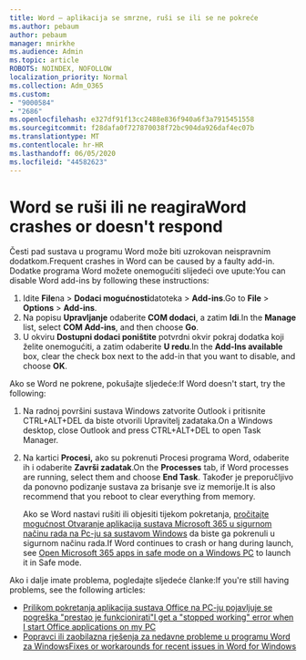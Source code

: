 ```yaml
---
title: Word – aplikacija se smrzne, ruši se ili se ne pokreće
ms.author: pebaum
author: pebaum
manager: mnirkhe
ms.audience: Admin
ms.topic: article
ROBOTS: NOINDEX, NOFOLLOW
localization_priority: Normal
ms.collection: Adm_O365
ms.custom:
- "9000584"
- "2686"
ms.openlocfilehash: e327df91f13cc2488e836f940a6f3a7915451558
ms.sourcegitcommit: f28dafa0f727870038f72bc904da926daf4ec07b
ms.translationtype: MT
ms.contentlocale: hr-HR
ms.lasthandoff: 06/05/2020
ms.locfileid: "44582623"
---
```

# <a name="word-crashes-or-doesnt-respond"></a><span data-ttu-id="c016d-102">Word se ruši ili ne reagira</span><span class="sxs-lookup"><span data-stu-id="c016d-102">Word crashes or doesn't respond</span></span>

<span data-ttu-id="c016d-103">Česti pad sustava u programu Word može biti uzrokovan neispravnim dodatkom.</span><span class="sxs-lookup"><span data-stu-id="c016d-103">Frequent crashes in Word can be caused by a faulty add-in.</span></span> <span data-ttu-id="c016d-104">Dodatke programa Word možete onemogućiti slijedeći ove upute:</span><span class="sxs-lookup"><span data-stu-id="c016d-104">You can disable Word add-ins by following these instructions:</span></span>

1. <span data-ttu-id="c016d-105">Idite **File**na  >  **Dodaci mogućnosti**datoteka  >  **Add-ins**.</span><span class="sxs-lookup"><span data-stu-id="c016d-105">Go to **File** > **Options** > **Add-ins**.</span></span>
2. <span data-ttu-id="c016d-106">Na popisu **Upravljanje** odaberite **COM dodaci**, a zatim **Idi**.</span><span class="sxs-lookup"><span data-stu-id="c016d-106">In the **Manage** list, select **COM Add-ins**, and then choose **Go**.</span></span>
3. <span data-ttu-id="c016d-107">U okviru **Dostupni dodaci poništite** potvrdni okvir pokraj dodatka koji želite onemogućiti, a zatim odaberite **U redu**.</span><span class="sxs-lookup"><span data-stu-id="c016d-107">In the **Add-Ins available** box, clear the check box next to the add-in that you want to disable, and choose **OK**.</span></span>

<span data-ttu-id="c016d-108">Ako se Word ne pokrene, pokušajte sljedeće:</span><span class="sxs-lookup"><span data-stu-id="c016d-108">If Word doesn't start, try the following:</span></span>

1.   <span data-ttu-id="c016d-109">Na radnoj površini sustava Windows zatvorite Outlook i pritisnite CTRL+ALT+DEL da biste otvorili Upravitelj zadataka.</span><span class="sxs-lookup"><span data-stu-id="c016d-109">On a Windows desktop, close Outlook and press CTRL+ALT+DEL to open Task Manager.</span></span> 
2. <span data-ttu-id="c016d-110">Na kartici **Procesi,** ako su pokrenuti Procesi programa Word, odaberite ih i odaberite **Završi zadatak**.</span><span class="sxs-lookup"><span data-stu-id="c016d-110">On the **Processes** tab, if Word processes are running, select them and choose **End Task**.</span></span> <span data-ttu-id="c016d-111">Također je preporučljivo da ponovno podizanje sustava za brisanje sve iz memorije.</span><span class="sxs-lookup"><span data-stu-id="c016d-111">It is also recommend that you reboot to clear everything from memory.</span></span>

    <span data-ttu-id="c016d-112">Ako se Word nastavi rušiti ili objesiti tijekom pokretanja, [pročitajte mogućnost Otvaranje aplikacija sustava Microsoft 365 u sigurnom načinu rada na Pc-ju sa sustavom Windows](https://support.office.com/article/Open-Office-apps-in-safe-mode-on-a-Windows-PC-dedf944a-5f4b-4afb-a453-528af4f7ac72) da biste ga pokrenuli u sigurnom načinu rada.</span><span class="sxs-lookup"><span data-stu-id="c016d-112">If Word continues to crash or hang during launch, see [Open Microsoft 365 apps in safe mode on a Windows PC](https://support.office.com/article/Open-Office-apps-in-safe-mode-on-a-Windows-PC-dedf944a-5f4b-4afb-a453-528af4f7ac72) to launch it in Safe mode.</span></span>

<span data-ttu-id="c016d-113">Ako i dalje imate problema, pogledajte sljedeće članke:</span><span class="sxs-lookup"><span data-stu-id="c016d-113">If you're still having problems, see the following articles:</span></span> 
- [<span data-ttu-id="c016d-114">Prilikom pokretanja aplikacija sustava Office na PC-ju pojavljuje se pogreška "prestao je funkcionirati"</span><span class="sxs-lookup"><span data-stu-id="c016d-114">I get a "stopped working" error when I start Office applications on my PC</span></span>](https://support.office.com/article/52bd7985-4e99-4a35-84c8-2d9b8301a2fa)
- [<span data-ttu-id="c016d-115">Popravci ili zaobilazna rješenja za nedavne probleme u programu Word za Windows</span><span class="sxs-lookup"><span data-stu-id="c016d-115">Fixes or workarounds for recent issues in Word for Windows</span></span>](https://support.office.com/article/bf6bf17c-2807-4871-83ce-e337ae8f0b86)